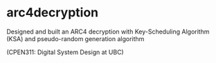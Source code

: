 # arc4decryption 
Designed and built an ARC4 decryption with Key-Scheduling Algorithm (KSA) and pseudo-random generation algorithm

(CPEN311: Digital System Design at UBC)
